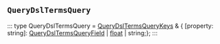 ## `QueryDslTermsQuery`
:::
type QueryDslTermsQuery = [QueryDslTermsQueryKeys](./QueryDslTermsQueryKeys.md) & { [property: string]: [QueryDslTermsQueryField](./QueryDslTermsQueryField.md) | [float](./float.md) | string;};
:::

